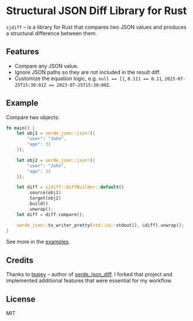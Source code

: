 # Structural JSON Diff Library for Rust

`sjdiff` – is a library for Rust that compares two JSON values and produces a structural difference between them.

## Features

- Compare any JSON value.
- Ignore JSON paths so they are not included in the result diff.
- Customize the equation logic, e.g. `null == []`, `0.111 == 0.11`, `2023-07-25T15:30:01Z == 2023-07-25T15:30:00Z`.

## Example

Compare two objects:

```rust
fn main() {
    let obj1 = serde_json::json!({
        "user": "John",
        "age": 31
    });

    let obj2 = serde_json::json!({
        "user": "John",
        "age": 33
    });

    let diff = sjdiff::DiffBuilder::default()
        .source(obj1)
        .target(obj2)
        .build()
        .unwrap();
    let diff = diff.compare();

    serde_json::to_writer_pretty(std::io::stdout(), &diff).unwrap();
}
```

See more in the [examples](./examples).

## Credits

Thanks to [teajey](https://github.com/teajey) – author of [serde_json_diff](https://github.com/teajey/serde_json_diff).
I forked that project and implemented additional features that were essential for my workflow.

## License

MIT